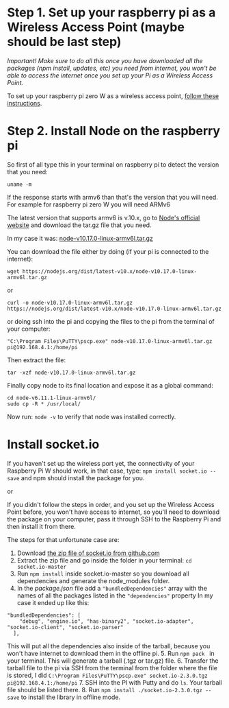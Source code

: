 # Step 1. Set up your raspberry pi as a Wireless Access Point (maybe should be last step)

*Important! Make sure to do all this once you have downloaded all the packages (npm install, updates, etc) you need from internet, you won't be able to access the internet once you set up your Pi as a Wireless Access Point.* 

To set up your raspberry pi zero W as a wireless access point, [follow these instructions](https://www.raspberrypi.org/documentation/configuration/wireless/access-point.md).

# Step 2. Install Node on the raspberry pi

So first of all type this in your terminal on raspberry pi to detect the version that you need:

```uname -m```

If the response starts with armv6 than that's the version that you will need. For example for raspberry pi zero W you will need ARMv6

The latest version that supports armv6 is v.10.x, go to [Node's official website](https://nodejs.org/en/download/releases/) and download the tar.gz file that you need. 

In my case it was: [node-v10.17.0-linux-armv6l.tar.gz](https://nodejs.org/dist/latest-v10.x/node-v10.17.0-linux-armv6l.tar.gz) 

You can download the file either by doing (if your pi is connected to the internet): 

```wget https://nodejs.org/dist/latest-v10.x/node-v10.17.0-linux-armv6l.tar.gz```

or 

```curl -o node-v10.17.0-linux-armv6l.tar.gz https://nodejs.org/dist/latest-v10.x/node-v10.17.0-linux-armv6l.tar.gz```

or doing ssh into the pi and copying the files to the pi from the terminal of your computer:

```"C:\Program Files\PuTTY\pscp.exe" node-v10.17.0-linux-armv6l.tar.gz pi@192.168.4.1:/home/pi```

Then extract the file:

```tar -xzf node-v10.17.0-linux-armv6l.tar.gz```

Finally copy node to its final location and expose it as a global command:
```
cd node-v6.11.1-linux-armv6l/
sudo cp -R * /usr/local/
```

Now run: ```node -v``` to verify that node was installed correctly.

# Install socket.io

If you haven't set up the wireless port yet, the connectivity of your Raspberry Pi W should work, in that case, type: 
```npm install socket.io --save``` and npm should install the package for you. 

or

If you didn't follow the steps in order, and you set up the Wireless Access Point before, you won't have access to internet, so you'll need to download the package on your computer, pass it through SSH to the Raspberry Pi and then install it from there.

The steps for that unfortunate case are:
1. Download [the zip file of socket.io from github.com](https://github.com/socketio/socket.io/)
2. Extract the zip file and go inside the folder in your terminal: ```cd socket.io-master```
3. Run ```npm install``` inside socket.io-master so you download all dependencies and generate the node_modules folder. 
4. In the *package.json* file add a ```"bundledDependencies"``` array with the names of all the packages listed in the ```"dependencies"``` property
In my case it ended up like this: 
```
"bundledDependencies": [
    "debug", "engine.io", "has-binary2", "socket.io-adapter", "socket.io-client", "socket.io-parser"
  ],
 ```
 This will put all the dependencies also inside of the tarball, because you won't have internet to download them in the offline pi. 
 5. Run  ```npm pack ``` in your terminal. This will generate a tarball (.tgz or tar.gz) file. 
 6. Transfer the tarball file to the pi via SSH from the terminal from the folder where the file is stored, I did ```C:\Program Files\PuTTY\pscp.exe" socket.io-2.3.0.tgz pi@192.168.4.1:/home/pi```
 7. SSH into the PI with Putty and do ```ls```. Your tarball file should be listed there.
 8. Run ```npm install ./socket.io-2.3.0.tgz --save``` to install the library in offline mode. 
